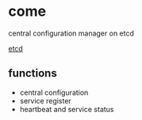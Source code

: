 come
====

central configuration manager on etcd


[etcd](https://github.com/coreos/etcd)

## functions

- central configuration
- service register
- heartbeat and service status